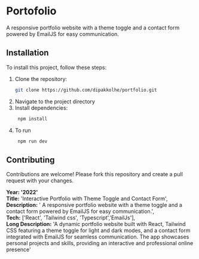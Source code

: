 # Portofolio
A responsive portfolio website with a theme toggle and a contact form powered by EmailJS for easy communication.

## Installation
To install this project, follow these steps:
1. Clone the repository:
   ```bash
   git clone https://github.com/dipakkolhe/portfolio.git
2. Navigate to the project directory
3. Install dependencies:
   ```bash
    npm install    
4. To run
   ```bash
    npm run dev


## Contributing
Contributions are welcome! Please fork this repository and create a pull request with your changes.


 **Year: '2022'**  
 **Title:** 'Interactive Portfolio with Theme Toggle and Contact Form',  
 **Description:** ' A responsive portfolio website with a theme toggle and a contact form powered by EmailJS for easy communication.',  
 **Tech:** ['React', 'Tailwind css', 'Typescript','EmailJs'],  
 **Long Description:** 'A dynamic portfolio website built with React, Tailwind CSS featuring a theme toggle for light and dark modes, and a contact form integrated with EmailJS for seamless communication. The app showcases personal projects and skills, providing an interactive and professional online presence'
